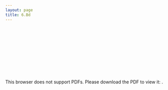 ```yaml
---
layout: page
title: 6.Bd
---
```









<object data="https://martynalukaszewicz.github.io/CV_Nov2018.pdf" type="application/pdf" width="800px" height="800px">
    <embed src="https://martynalukaszewicz.github.io/CV_Nov2018.pdf">
        <p>This browser does not support PDFs. Please download the PDF to view it: .</p>
    </embed>
</object>
